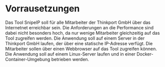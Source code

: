 # Vorrausetzungen

Das Tool SnipeIP soll für alle Mitarbeiter der Thinkport GmbH über das Internetnet erreichbar sein.
Die Anforderungen an die Performance sind dabei nicht besonders hoch, da nur wenige Mitarbeiter gleichzeitig auf das Tool zugreifen werden.
Die Anwendung soll auf einem Server in der Thinkport GmbH laufen, der über eine statische IP-Adresse verfügt.
Die Mitarbeiter sollen über einen Webbrowser auf das Tool zugreifen können.
Die Anwendung soll auf einem Linux-Server laufen und in einer Docker-Container-Umgebung betrieben werden.
